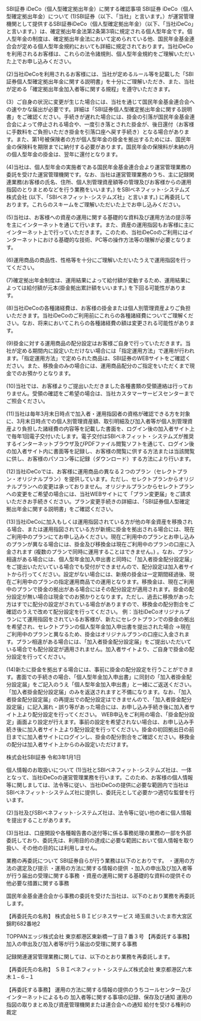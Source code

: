 SBI証券 iDeCo（個人型確定拠出年金）に関する確認事項
SBI証券 iDeCo（個人型確定拠出年金）について
(1)SBI証券（以下、「当社」と言います。）が運営管理機関として提供するSBI証券iDeCo（個人型確定拠出年金）（以下、「当社iDeCo」と言います。）は、確定拠出年金法第2条第3項に規定される個人型年金です。個人型年金の制度は、確定拠出年金法において定められている他、国民年金基金連合会が定める個人型年金規約においても詳細に規定されております。当社iDeCoを利用されるお客様は、これらの法令諸規則、個人型年金規約をご理解いただいた上でお申し込みください。

(2)当社iDeCoを利用されるお客様には、当社が定めるルール等を記載した「SBI証券個人型確定拠出年金に関する説明書」を十分にご理解いただき、また、当社が定める「確定拠出年金加入者等に関する規程」を遵守いただきます。

(3）ご自身の状況に変更が生じた場合には、当社を通じて国民年金基金連合会への速やかな届出が必要です。詳細は「SBI証券個人型確定拠出年金に関する説明書」をご確認ください。手続きが遅れた場合には、掛金の引落が国民年金基金連合会によって停止される場合や、一度引き落とされた掛金が、後日還付（お客様に手数料をご負担いただき掛金を引落口座へ戻す手続き）となる場合があります。また、第1号被保険者の方が個人型年金の掛金を拠出するためには、国民年金の保険料を期限までに納付する必要があります。国民年金の保険料が未納の月の個人型年金の掛金は、翌年に還付となります。

(4)当社は、個人型年金の実施者である国民年金基金連合会より運営管理業務の委託を受けた運営管理機関です。なお、当社は運営管理業務のうち、主に記録関連業務(お客様の氏名、住所、個人別管理資産額等の管理及びお客様からの運用指図のとりまとめなどを行う業務をいいます。) をSBIベネフィット･システムズ株式会社 (以下、「SBIベネフィット･システムズ社」と言います。) に再委託しております。これらのスキームをご理解いただいた上でお申し込みください。

(5)当社は、お客様への資産の運用に関する基礎的な資料及び運用方法の提示等を主にインターネットを通じて行います。また、資産の運用指図もお客様に主にインターネット上で行っていただきます。このため、当社iDeCoのご利用にはインターネットにおける基礎的な技術、PC等の操作方法等の理解が必要となります。

(6)運用商品の商品性、性格等を十分にご理解いただいたうえで運用指図を行ってください。

(7)確定拠出年金制度は、運用結果によって給付額が変動するため、運用結果によっては給付額が元本(掛金拠出累計額をいいます。) を下回る可能性があります。

(8)当社iDeCoの各種諸経費は、お客様の掛金または個人別管理資産よりご負担いただきます。当社iDeCoのご利用前にこれらの各種諸経費についてご理解ください。なお、将来においてこれらの各種諸経費の額は変更される可能性があります。

(9)掛金に対する運用商品の配分設定はお客様ご自身で行っていただきます。当社が定める期間内に設定いただけない場合には「指定運用方法」で運用が行われます。「指定運用方法」で定められた商品は、SBI証券のWEBサイトをご確認ください。また、移換金のみの場合には、運用商品配分のご指定をいただくまで現金でのお預かりとなります。

(10)当社では、お客様よりご提出いただきました各種書類の受領連絡は行っておりません。受領の確認をご希望の場合は、当社カスタマーサービスセンターまでご照会ください。

(11)当社は毎年3月末日時点で加入者・運用指図者の資格が確認できる方を対象に、3月末日時点での個人別管理資産額、取引明細及び加入者等が個人別管理資産より負担した諸経費の内容等を記載した書面を、ログイン後の加入者サイト上で毎年1回電子交付いたします。電子交付はSBIベネフィット・システムズが推奨するインターネットブラウザ及びPDFファイル閲覧ソフトを通じて、ログイン後の加入者サイト内に書面等を記録し、お客様の閲覧に供する方法または当該閲覧に供し、お客様のパソコン等に記録（ダウンロード）する方法により行います。

(12)当社iDeCoでは、お客様に運用商品の異なる２つのプラン（セレクトプラン・オリジナルプラン）を提供しています。ただし、セレクトプランからオリジナルプランへの変更は承っておりません。オリジナルプランからセレクトプランへの変更をご希望の場合には、当社WEBサイトにて「プラン変更届」をご請求いただきお手続きください。プラン変更手続きの詳細は、「SBI証券個人型確定拠出年金に関する説明書」をご確認ください。

(13)当社iDeCoに加入もしくは運用指図されている方が他の年金資産を移換される場合、または運用指図されている方が新規に掛金を拠出される場合には、現在ご利用中のプランにてお申し込みください。現在ご利用中のプランとお申し込みのプランが異なる場合には、掛金及び移換金は現在ご利用中のプランの口座に入金されます (複数のプランで同時に運用することはできません。) 。なお、プラン相違がある場合には、個人型年金加入申出書と同時に「加入者掛金配分設定届」をご提出いただいている場合でも受付ができませんので、配分設定は加入者サイトから行ってください。設定がない場合には、新規の掛金は一定期間経過後、現在ご利用中のプランの指定運用商品での運用となります。移換金は、現在ご利用中のプランで掛金の拠出がある場合にはその配分設定が適用されます。掛金の配分設定が無い場合は現金でのお預かりとなります。ただし、過去に移換があった方はすでに配分の設定がされている場合がありますので、移換金の配分割合をご確認のうえで改めて配分設定を行ってください。
例：当社iDeCoオリジナルプランにて運用指図をされているお客様が、新たにセレクトプランでの掛金の拠出を希望され、セレクトプランの個人型年金加入申出書を提出された場合
→現在ご利用中のプランと異なるため、掛金はオリジナルプランの口座に入金されます。プラン相違がある場合には、「加入者掛金配分設定届」をご提出いただいている場合でも配分設定が適用されません。加入者サイトより、ご自身で掛金の配分設定を行ってください。

(14)新たに掛金を拠出する場合には、事前に掛金の配分設定を行うことができます。書面での手続きの場合、「個人型年金加入申出書」に同封の「加入者掛金配分設定届」をご記入のうえ「個人型年金加入申出書」と一緒にご返送ください。「加入者掛金配分設定届」のみを返送されますと不備になります。なお、「加入者掛金配分設定届」の再提出での配分設定はできませんので、「加入者掛金配分設定届」に記入漏れ・誤り等があった場合には、お申し込み手続き後に加入者サイト上より配分設定を行ってください。
WEB申込をご利用の場合、「掛金配分設定」画面より設定が行えます。事前の設定を希望されない場合は、お申し込み手続き後に加入者サイト上より配分設定を行ってください。掛金の初回拠出日の前日までに加入者サイトにログインし、掛金の配分割合をご確認ください。移換金の配分は加入者サイト上からのみ設定いただけます。


株式会社SBI証券
令和3年1月1日


個人情報のお取扱いについて
(1)当社とSBIベネフィット･システムズ社は、一体となって、当社iDeCoの運営管理業務を行います。このため、お客様の個人情報等に関しましては、法令等に従い、当社iDeCoの提供に必要な範囲内で当社はSBIベネフィット･システムズ社に提供し、委託元として必要かつ適切な監督を行います。

(2)当社及びSBIベネフィット･システムズ社は、法令等に従い他の者に個人情報を提出することがあります。

(3)当社は、口座開設や各種報告書の送付等に係る事務処理の業務の一部を外部委託しており、委託先は、利用目的の達成に必要な範囲において個人情報を取り扱い、その他の目的には利用しません。

業務の再委託について
SBI証券自らが行う業務は以下のとおりです。
・運用の方法の選定及び提示
・運用の方法に関する情報の提供
・加入の申出及び加入者等が行う届出の受理に関する事務
・資産の運用に関する基礎的な資料の提供その他必要な措置に関する事務

国民年金基金連合会から事務の委託を受けた当社は、以下のとおり業務を再委託します。

【再委託先の名称】
株式会社ＳＢＩビジネスサービス
埼玉県さいたま市大宮区錦町682番地2

TOPPANエッジ株式会社
東京都港区東新橋一丁目７番３号
【再委託する事務】
加入の申出及び加入者等が行う届出の受理に関する事務

記録関連運営管理業務に関しては、以下のとおり業務を再委託します。

【再委託先の名称】
ＳＢＩベネフィット・システムズ株式会社
東京都港区六本木１−６−１

【再委託する事務】 運用の方法に関する情報の提供のうちコールセンター及びインターネットによるもの
加入者等に関する事項の記録、保存及び通知
運用の指図の取りまとめ及び資産管理機関または連合会への通知
給付を受ける権利の裁定